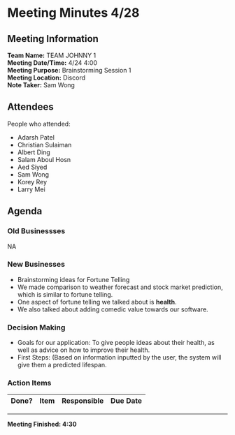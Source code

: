 # Meeting Minutes 4/28
## Meeting Information
**Team Name:** TEAM JOHNNY 1 <br />
**Meeting Date/Time:** 4/24 4:00 <br />
**Meeting Purpose:** Brainstorming Session 1 <br />
**Meeting Location:** Discord <br />
**Note Taker:** Sam Wong <br />

## Attendees
People who attended:
- Adarsh Patel
- Christian Sulaiman
- Albert Ding
- Salam Aboul Hosn
- Aed Siyed
- Sam Wong
- Korey Rey
- Larry Mei

## Agenda
### Old Businessses
NA
### New Businesses
- Brainstorming ideas for Fortune Telling
- We made comparison to weather forecast and stock market prediction, which is similar to fortune telling.
- One aspect of fortune telling we talked about is **health**. 
- We also talked about adding comedic value towards our software. 


### Decision Making
- Goals for our application: To give people ideas about their health, as well as advice on how to improve their health. 
- First Steps: (Based on information inputted by the user, the system will give them a predicted lifespan. 
### Action Items
| Done? | Item | Responsible | Due Date |
| ---- | ---- | ---- | ---- |


<hr>

**Meeting Finished: 4:30**
